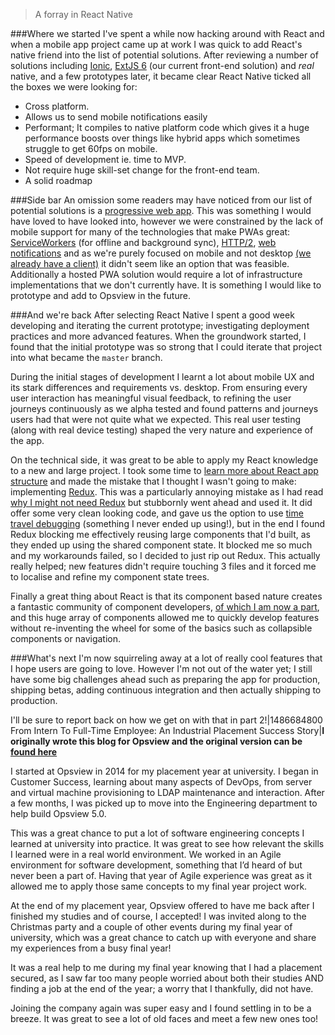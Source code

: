 > A forray in React Native

###Where we started
I've spent a while now hacking around with React and when a mobile app project came up at work I was quick to add React's native friend into the list of potential solutions.
After reviewing a number of solutions including [Ionic](https://ionicframework.com/), [ExtJS 6](http://examples.sencha.com/extjs/6.0.0/examples/) (our current front-end solution) and *real* native, and a few prototypes later, it became clear React Native ticked all the boxes we were looking for:

- Cross platform.
- Allows us to send mobile notifications easily
- Performant; It compiles to native platform code which gives it a huge performance boosts over things like hybrid apps which sometimes struggle to get 60fps on mobile.
- Speed of development ie. time to MVP.
- Not require huge skill-set change for the front-end team.
- A solid roadmap

###Side bar
An omission some readers may have noticed from our list of potential solutions is a [progressive web app](http://blog.ionic.io/what-is-a-progressive-web-app/). This was something I would have loved to have looked into, however we were constrained by the lack of mobile support for many of the technologies that make PWAs great: [ServiceWorkers](http://caniuse.com/#feat=serviceworkers) (for offline and background sync), [HTTP/2](http://caniuse.com/#feat=http2), [web notifications](http://caniuse.com/#feat=notifications) and as we're purely focused on mobile and not desktop [(we already have a client)](https://www.opsview.com/sites/default/files/stripey-socks/event%20viewer.png) it didn't seem like an option that was feasible. Additionally a hosted PWA solution would require a lot of infrastructure implementations that we don't currently have. It is something I would like to prototype and add to Opsview in the future.

###And we're back
After selecting React Native I spent a good week developing and iterating the current prototype; investigating deployment practices and more advanced features.
When the groundwork started, I found that the initial prototype was so strong that I could iterate that project into what became the `master` branch.

During the initial stages of development I learnt a lot about mobile UX and its stark differences and requirements vs. desktop. From ensuring every user interaction has meaningful visual feedback, to refining the user journeys continuously as we alpha tested and found patterns and journeys users had that were not quite what we expected. This real user testing (along with real device testing) shaped the very nature and experience of the app.

On the technical side, it was great to be able to apply my React knowledge to a new and large project. I took some time to [learn more about React app structure](https://medium.com/@dan_abramov/smart-and-dumb-components-7ca2f9a7c7d0#.bophtfiab) and made the mistake that I thought I wasn't going to make: implementing [Redux](http://redux.js.org/docs/introduction/). This was a particularly annoying mistake as I had read [why I might not need Redux](https://medium.com/@dan_abramov/you-might-not-need-redux-be46360cf367) but stubbornly went ahead and used it. It did offer some very clean looking code, and gave us the option to use [time travel debugging](https://github.com/gaearon/redux-devtools) (something I never ended up using!), but in the end I found Redux blocking me effectively reusing large components that I'd built, as they ended up using the shared component state. It blocked me so much and my workarounds failed, so I decided to just rip out Redux. This actually really helped; new features didn't require touching 3 files and it forced me to localise and refine my component state trees.

Finally a great thing about React is that its component based nature creates a fantastic community of component developers, [of which I am now a part](https://github.com/robcalcroft?utf8=%E2%9C%93&tab=repositories&q=react-native&type=&language=), and this huge array of components allowed me to quickly develop features without re-inventing the wheel for some of the basics such as collapsible components or navigation.

###What's next
I'm now squirreling away at a lot of really cool features that I hope users are going to love. However I'm not out of the water yet; I still have some big challenges ahead such as preparing the app for production, shipping betas, adding continuous integration and then actually shipping to production.

I'll be sure to report back on how we get on with that in part 2!|1486684800
From Intern To Full-Time Employee: An Industrial Placement Success Story|**I originally wrote this blog for Opsview and the original version can be [found here](https://www.opsview.com/resources/blog/intern-full-time-employee-industrial-placement-success-story)**

I started at Opsview in 2014 for my placement year at university. I began in Customer Success, learning about many aspects of DevOps, from server and virtual machine provisioning to LDAP maintenance and interaction. After a few months, I was picked up to move into the Engineering department to help build Opsview 5.0.

This was a great chance to put a lot of software engineering concepts I learned at university into practice. It was great to see how relevant the skills I learned were in a real world environment. We worked in an Agile environment for software development, something that I’d heard of but never been a part of. Having that year of Agile experience was great as it allowed me to apply those same concepts to my final year project work.

At the end of my placement year, Opsview offered to have me back after I finished my studies and of course, I accepted! I was invited along to the Christmas party and a couple of other events during my final year of university, which was a great chance to catch up with everyone and share my experiences from a busy final year!

It was a real help to me during my final year knowing that I had a placement secured, as I saw far too many people worried about both their studies AND finding a job at the end of the year; a worry that I thankfully, did not have.

Joining the company again was super easy and I found settling in to be a breeze. It was great to see a lot of old faces and meet a few new ones too!
